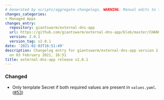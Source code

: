 ```yaml
---
# Generated by scripts/aggregate-changelogs. WARNING: Manual edits to this files will be overwritten.
changes_categories:
- Managed Apps
changes_entry:
  repository: giantswarm/external-dns-app
  url: https://github.com/giantswarm/external-dns-app/blob/master/CHANGELOG.md#201---2021-02-03
  version: 2.0.1
  version_tag: v2.0.1
date: '2021-02-03T16:51:49'
description: Changelog entry for giantswarm/external-dns-app version 2.0.1, published
  on 03 February 2021, 16:51
title: external-dns-app release v2.0.1
---
```


### Changed
- Only template Secret if both required values are present in `values.yaml`. ([#53](https://github.com/giantswarm/external-dns-app/pull/53))
